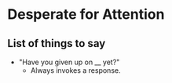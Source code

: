 # Desperate for Attention

## List of things to say

* "Have you given up on \_\_ yet?"
  * Always invokes a response.
